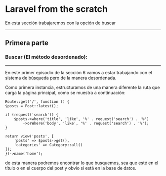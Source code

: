 # Laravel from the scratch

En esta sección trabajaremos con la opción de buscar

--------------------------------------------------------

## **Primera parte**
### Buscar (El método desordenado):
--------------------------------------------------------

En este primer episodio de la sección 6 vamos a estar trabajando con el sistema de búsqueda pero de la manera desordenada.

Como primera instancia, estructuramos de una manera diferente la ruta que carga la página principal, como se muestra a continuación:

    Route::get('/', function () {
    $posts = Post::latest();

    if (request('search')) {
        $posts->where('title', 'like', '%' . request('search') . '%')
            ->orWhere('body', 'like', '%' . request('search') . '%');
    }

    return view('posts', [
        'posts' => $posts->get(),
        'categories' => Category::all()
    ]);
    })->name('home');

de esta manera podremos encontrar lo que busquemos, sea que esté en el título o en el cuerpo del post y obvio si está en la base de datos.

